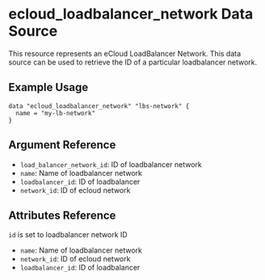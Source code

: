 # ecloud_loadbalancer_network Data Source

This resource represents an eCloud LoadBalancer Network. 
This data source can be used to retrieve the ID of a particular loadbalancer network.

## Example Usage

```hcl
data "ecloud_loadbalancer_network" "lbs-network" {
  name = "my-lb-network"
}
```

## Argument Reference

- `load_balancer_network_id`: ID of loadbalancer network
- `name`: Name of loadbalancer network
- `loadbalancer_id`: ID of loadbalancer
- `network_id`: ID of ecloud network

## Attributes Reference

`id` is set to loadbalancer network ID

- `name`: Name of loadbalancer network
- `network_id`: ID of ecloud network
- `loadbalancer_id`: ID of loadbalancer